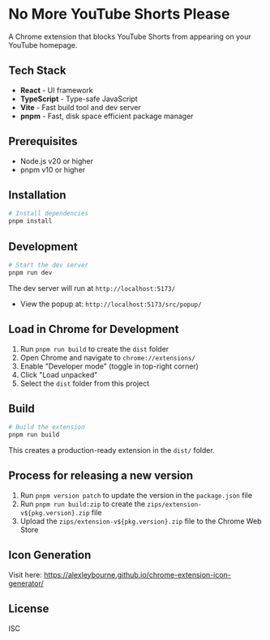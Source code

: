 # No More YouTube Shorts Please

A Chrome extension that blocks YouTube Shorts from appearing on your YouTube homepage.

## Tech Stack

- **React** - UI framework
- **TypeScript** - Type-safe JavaScript
- **Vite** - Fast build tool and dev server
- **pnpm** - Fast, disk space efficient package manager

## Prerequisites

- Node.js v20 or higher
- pnpm v10 or higher

## Installation

```bash
# Install dependencies
pnpm install
```

## Development

```bash
# Start the dev server
pnpm run dev
```

The dev server will run at `http://localhost:5173/`

- View the popup at: `http://localhost:5173/src/popup/`

## Load in Chrome for Development

1. Run `pnpm run build` to create the `dist` folder
2. Open Chrome and navigate to `chrome://extensions/`
3. Enable "Developer mode" (toggle in top-right corner)
4. Click "Load unpacked"
5. Select the `dist` folder from this project

## Build

```bash
# Build the extension
pnpm run build
```

This creates a production-ready extension in the `dist/` folder.

## Process for releasing a new version

1. Run `pnpm version patch` to update the version in the `package.json` file
2. Run `pnpm run build:zip` to create the `zips/extension-v${pkg.version}.zip` file
3. Upload the `zips/extension-v${pkg.version}.zip` file to the Chrome Web Store

## Icon Generation

Visit here: https://alexleybourne.github.io/chrome-extension-icon-generator/

## License

ISC
